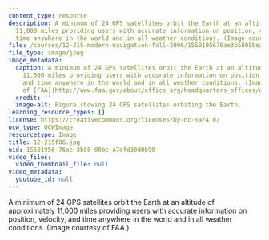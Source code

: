 ```yaml
---
content_type: resource
description: A minimum of 24 GPS satellites orbit the Earth at an altitude of approximately
  11,000 miles providing users with accurate information on position, velocity, and
  time anywhere in the world and in all weather conditions. (Image courtesy of FAA.)
file: /courses/12-215-modern-navigation-fall-2006/1550195676ae3b5808bea7dfd30d0b90_12-215f06.jpg
file_type: image/jpeg
image_metadata:
  caption: A minimum of 24 GPS satellites orbit the Earth at an altitude of approximately
    11,000 miles providing users with accurate information on position, velocity,
    and time anywhere in the world and in all weather conditions. (Image courtesy
    of [FAA](http://www.faa.gov/about/office_org/headquarters_offices/ato/service_units/techops/navservices/gnss/gps/).)
  credit: ''
  image-alt: Figure showing 24 GPS satellites orbiting the Earth.
learning_resource_types: []
license: https://creativecommons.org/licenses/by-nc-sa/4.0/
ocw_type: OCWImage
resourcetype: Image
title: 12-215f06.jpg
uid: 15501956-76ae-3b58-08be-a7dfd30d0b90
video_files:
  video_thumbnail_file: null
video_metadata:
  youtube_id: null
---
```

A minimum of 24 GPS satellites orbit the Earth at an altitude of approximately 11,000 miles providing users with accurate information on position, velocity, and time anywhere in the world and in all weather conditions. (Image courtesy of FAA.)